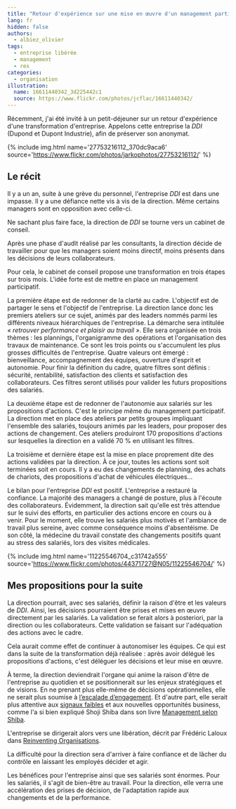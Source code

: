 ```yaml
---
title: "Retour d'expérience sur une mise en œuvre d'un management participatif"
lang: fr
hidden: false
authors:
  - albiez_olivier
tags:
  - entreprise libérée
  - management
  - rex
categories:
  - organisation
illustration:
  name: 16611440342_3d225442c1
  source: https://www.flickr.com/photos/jcflac/16611440342/
---
```

Récemment, j'ai été invité à un petit-déjeuner sur un retour d'expérience d'une transformation d'entreprise.
Appelons cette entreprise la _DDI_ (Dupond et Dupont Industrie), afin de préserver son anonymat.



{% include img.html
    name='27753216112_370dc9aca6'
    source='https://www.flickr.com/photos/jarkophotos/27753216112/'
%}

## Le récit

Il y a un an, suite à une grève du personnel, l'entreprise _DDI_ est dans une impasse.
Il y a une défiance nette vis à vis de la direction. Même certains managers sont en opposition avec celle-ci.

Ne sachant plus faire face, la direction de _DDI_ se tourne vers un cabinet de conseil.

Après une phase d'audit réalisé par les consultants, la direction décide de travailler pour que les managers soient moins directif, moins présents dans les décisions de leurs collaborateurs.

Pour cela, le cabinet de conseil propose une transformation en trois étapes sur trois mois. L'idée forte est de mettre en place un management participatif.

La première étape est de redonner de la clarté au cadre. L'objectif est de partager le sens et l'objectif de l'entreprise.
La direction lance donc les premiers ateliers sur ce sujet, animés par des leaders nommés parmi les différents niveaux hiérarchiques de l'entreprise.
La démarche sera intitulée _«&nbsp;retrouver performance et plaisir au travail&nbsp;»_.
Elle sera organisée en trois thèmes : les plannings, l'organigramme des opérations  et l'organisation des travaux de maintenance. Ce sont les trois points ou s'accumulent les plus grosses difficultés de l'entreprise.
Quatre valeurs ont émergé : bienveillance, accompagnement des équipes, ouverture d'esprit et autonomie.
Pour finir la définition du cadre, quatre filtres sont définis : sécurité, rentabilité, satisfaction des clients et satisfaction des collaborateurs.
Ces filtres seront utilisés pour valider les futurs propositions des salariés.

La deuxième étape est de redonner de l'autonomie aux salariés sur les propositions d'actions.
C'est le principe même du management participatif.
La direction met en place des ateliers par petits groupes impliquant l'ensemble des salariés, toujours animés par les leaders, pour proposer des actions de changement.
Ces ateliers produiront 170 propositions d'actions sur lesquelles la direction en a validé 70 % en utilisant les filtres.

La troisième et dernière étape est la mise en place proprement dite des actions validées par la direction.
À ce jour, toutes les actions sont soit terminées soit en cours.
Il y a eu des changements de planning, des achats de chariots, des propositions d'achat de véhicules électriques...

Le bilan pour l'entreprise _DDI_ est positif.
L'entreprise a restauré la confiance. La majorité des managers a changé de posture, plus à l'écoute des collaborateurs.
Évidemment, la direction sait qu'elle est très attendue sur le suivi des efforts, en particulier des actions encore en cours ou à venir.
Pour le moment, elle trouve les salariés plus motivés et l'ambiance de travail plus sereine, avec comme conséquence moins d'absentéisme.
De son côté, la médecine du travail constate des changements positifs quant au stress des salariés, lors des visites médicales.


{% include img.html
    name='11225546704_c31742a555'
    source='https://www.flickr.com/photos/44371727@N05/11225546704/'
%}

## Mes propositions pour la suite

La direction pourrait, avec ses salariés, définir la raison d'être et les valeurs de _DDI_.
Ainsi, les décisions pourraient être prises et mises en œuvre directement par les salariés.
La validation se ferait alors à posteriori, par la direction ou les collaborateurs.
Cette validation se faisant sur l'adéquation des actions avec le cadre.

Cela aurait comme effet de continuer à autonomiser les équipes. Ce qui est dans la suite de la transformation déjà réalisée&nbsp;:
après avoir délégué les propositions d'actions, c'est déléguer les décisions et leur mise en œuvre.

À terme, la direction deviendrait l'organe qui anime la raison d'être de l'entreprise au quotidien et se positionnerait sur les enjeux stratégiques et de visions. En ne prenant plus elle-même de décisions opérationnelles, elle ne serait plus soumise à [l’escalade d’engagement].
Et d'autre part, elle serait plus attentive aux [signaux faibles] et aux nouvelles opportunités business, comme l'a si bien expliqué Shoji Shiba dans son livre [Management selon Shiba].

L'entreprise se dirigerait alors vers une libération, décrit par Frédéric Laloux dans [Reinventing Organisations].

La difficulté pour la direction sera d'arriver à faire confiance et de lâcher du contrôle en laissant les employés décider et agir.

Les bénéfices pour l'entreprise ainsi que ses salariés sont énormes. Pour les salariés, il s'agit de bien-être au travail.
Pour la direction, elle verra une accélération des prises de décision, de l'adaptation rapide aux changements et de la performance.


[Reinventing Organisations]: /books/reinventing_organisations-laloux_frederic.html
[l’escalade d’engagement]: https://en.wikipedia.org/wiki/Escalation_of_commitment
[signaux faibles]: https://fr.wikipedia.org/wiki/Signaux_faibles
[Management selon Shiba]: /books/management_selon_shiba-shiba_shoji.html
